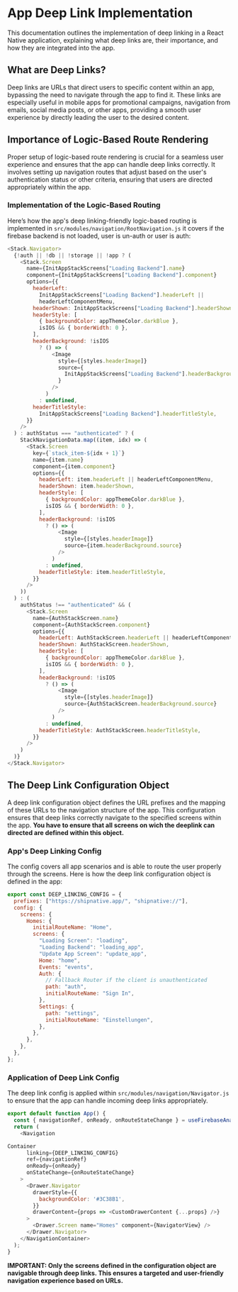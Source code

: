# App Deep Link Implementation

This documentation outlines the implementation of deep linking in a React Native application, explaining what deep links are, their importance, and how they are integrated into the app.

## What are Deep Links?

Deep links are URLs that direct users to specific content within an app, bypassing the need to navigate through the app to find it. These links are especially useful in mobile apps for promotional campaigns, navigation from emails, social media posts, or other apps, providing a smooth user experience by directly leading the user to the desired content.

## Importance of Logic-Based Route Rendering

Proper setup of logic-based route rendering is crucial for a seamless user experience and ensures that the app can handle deep links correctly. It involves setting up navigation routes that adjust based on the user's authentication status or other criteria, ensuring that users are directed appropriately within the app.

### Implementation of the Logic-Based Routing

Here’s how the app's deep linking-friendly logic-based routing is implemented in `src/modules/navigation/RootNavigation.js` it covers if the firebase backend is not loaded, user is un-auth or user is auth:

```javascript
<Stack.Navigator>
  {!auth || !db || !storage || !app ? (
    <Stack.Screen
      name={InitAppStackScreens["Loading Backend"].name}
      component={InitAppStackScreens["Loading Backend"].component}
      options={{
        headerLeft:
          InitAppStackScreens["Loading Backend"].headerLeft ||
          headerLeftComponentMenu,
        headerShown: InitAppStackScreens["Loading Backend"].headerShown,
        headerStyle: [
          { backgroundColor: appThemeColor.darkBlue },
          isIOS && { borderWidth: 0 },
        ],
        headerBackground: !isIOS
          ? () => (
              <Image
                style={[styles.headerImage]}
                source={
                  InitAppStackScreens["Loading Backend"].headerBackground.source
                }
              />
            )
          : undefined,
        headerTitleStyle:
          InitAppStackScreens["Loading Backend"].headerTitleStyle,
      }}
    />
  ) : authStatus === "authenticated" ? (
    StackNavigationData.map((item, idx) => (
      <Stack.Screen
        key={`stack_item-${idx + 1}`}
        name={item.name}
        component={item.component}
        options={{
          headerLeft: item.headerLeft || headerLeftComponentMenu,
          headerShown: item.headerShown,
          headerStyle: [
            { backgroundColor: appThemeColor.darkBlue },
            isIOS && { borderWidth: 0 },
          ],
          headerBackground: !isIOS
            ? () => (
                <Image
                  style={[styles.headerImage]}
                  source={item.headerBackground.source}
                />
              )
            : undefined,
          headerTitleStyle: item.headerTitleStyle,
        }}
      />
    ))
  ) : (
    authStatus !== "authenticated" && (
      <Stack.Screen
        name={AuthStackScreen.name}
        component={AuthStackScreen.component}
        options={{
          headerLeft: AuthStackScreen.headerLeft || headerLeftComponentMenu,
          headerShown: AuthStackScreen.headerShown,
          headerStyle: [
            { backgroundColor: appThemeColor.darkBlue },
            isIOS && { borderWidth: 0 },
          ],
          headerBackground: !isIOS
            ? () => (
                <Image
                  style={[styles.headerImage]}
                  source={AuthStackScreen.headerBackground.source}
                />
              )
            : undefined,
          headerTitleStyle: AuthStackScreen.headerTitleStyle,
        }}
      />
    )
  )}
</Stack.Navigator>
```

## The Deep Link Configuration Object

A deep link configuration object defines the URL prefixes and the mapping of these URLs to the navigation structure of the app. This configuration ensures that deep links correctly navigate to the specified screens within the app.
**You have to ensure that all screens on wich the deeplink can directed are defined within this object.**

### App's Deep Linking Config

The config covers all app scenarios and is able to route the user properly through the screens.
Here is how the deep link configuration object is defined in the app:

```javascript
export const DEEP_LINKING_CONFIG = {
  prefixes: ["https://shipnative.app/", "shipnative://"],
  config: {
    screens: {
      Homes: {
        initialRouteName: "Home",
        screens: {
          "Loading Screen": "loading",
          "Loading Backend": "loading_app",
          "Update App Screen": "update_app",
          Home: "home",
          Events: "events",
          Auth: {
            // Fallback Router if the client is unauthenticated
            path: "auth",
            initialRouteName: "Sign In",
          },
          Settings: {
            path: "settings",
            initialRouteName: "Einstellungen",
          },
        },
      },
    },
  },
};
```

### Application of Deep Link Config

The deep link config is applied within `src/modules/navigation/Navigator.js` to ensure that the app can handle incoming deep links appropriately.

```javascript
export default function App() {
  const { navigationRef, onReady, onRouteStateChange } = useFirebaseAnalytics(); // document
  return (
    <Navigation

Container
      linking={DEEP_LINKING_CONFIG}
      ref={navigationRef}
      onReady={onReady}
      onStateChange={onRouteStateChange}
    >
      <Drawer.Navigator
        drawerStyle={{
          backgroundColor: '#3C38B1',
        }}
        drawerContent={props => <CustomDrawerContent {...props} />}
      >
        <Drawer.Screen name="Homes" component={NavigatorView} />
      </Drawer.Navigator>
    </NavigationContainer>
  );
}
```

**IMPORTANT: Only the screens defined in the configuration object are navigable through deep links. This ensures a targeted and user-friendly navigation experience based on URLs.**
